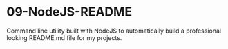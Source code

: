 # 09-NodeJS-README
Command line utility built with NodeJS to automatically build a professional looking README.md file for my projects.
